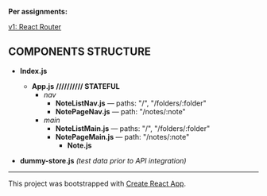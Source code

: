**Per assignments:** 

[v1: React Router](https://courses.thinkful.com/react-v1/checkpoint/14#assignment)

## COMPONENTS STRUCTURE

* **Index.js** 
  * **App.js** **////////// STATEFUL**
    * _nav_
      * **NoteListNav.js** — paths: "/", "/folders/:folder"
      * **NotePageNav.js** — path: "/notes/:note"
    * _main_ 
      * **NoteListMain.js** — paths: "/", "/folders/:folder"
      * **NotePageMain.js** — path: "/notes/:note"
        * **Note.js**
        
* **dummy-store.js** _(test data prior to API integration)_



<hr />

This project was bootstrapped with [Create React App](https://github.com/facebook/create-react-app).

